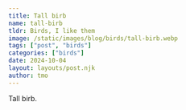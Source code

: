 ```yaml
---
title: Tall birb
name: tall-birb
tldr: Birds, I like them
image: /static/images/blog/birds/tall-birb.webp
tags: ["post", "birds"]
categories: ["birds"]
date: 2024-10-04
layout: layouts/post.njk
author: tmo
---
```


Tall birb.
